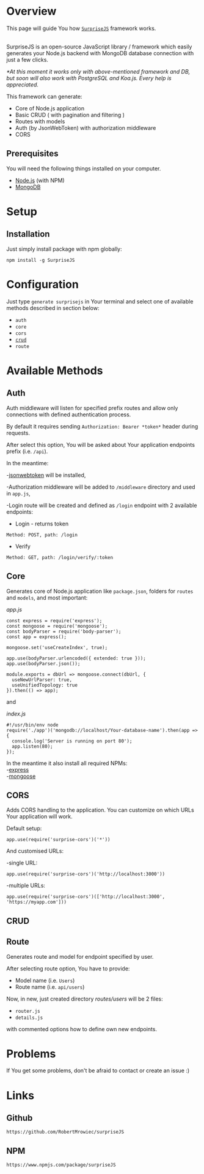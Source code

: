 # Overview 
This page will guide You how [`SurpriseJS`](https://www.npmjs.com/package/SurpriseJS) framework works. <br> 
<br>

SurpriseJS is an open-source JavaScript library / framework which easily generates your Node.js backend with MongoDB database connection with just a few clicks.

<i> *At this moment it works only with above-mentioned framework and DB, but soon will also work with PostgreSQL and Koa.js. Every help is appreciated. </i>

This framework can generate: 

* Core of Node.js application
* Basic CRUD ( with pagination and filtering )
* Routes with models
* Auth (by JsonWebToken) with authorization middleware
* CORS

## Prerequisites
You will need the following things installed on your computer.

* [Node.js](http://nodejs.org/) (with NPM)
* [MongoDB](http://mongodb.com/)

# Setup
## Installation

Just simply install package with npm globally:

`npm install -g SurpriseJS`

# Configuration

Just type `generate surprisejs` in Your terminal and select one of available methods described in section below:

* `auth`
* `core`
* `cors`
* [`crud`](https://robertmrowiec.github.io/surprise-crud-page)
* `route`

# Available Methods

## Auth
Auth middleware will listen for specified prefix routes and allow only connections with defined authentication process.

By default it requires sending `Authorization: Bearer *token*` header during requests.

After select this option, You will be asked about Your application endpoints prefix (i.e. `/api`).

In the meantime:

 -[jsonwebtoken](https://github.com/auth0/node-jsonwebtoken) will be installed, 

 -Authorization middleware will be added to `/middleware` directory and used in `app.js`,

 -Login route will be created and defined as `/login` endpoint with 2 available endpoints:

* Login - returns token
```
Method: POST, path: /login
```

* Verify
```
Method: GET, path: /login/verify/:token
```

## Core
Generates core of Node.js application like `package.json`, folders for `routes` and `models`, and most important:

_app.js_
```
const express = require('express');
const mongoose = require('mongoose');
const bodyParser = require('body-parser');
const app = express();

mongoose.set('useCreateIndex', true);

app.use(bodyParser.urlencoded({ extended: true }));
app.use(bodyParser.json());

module.exports = dbUrl => mongoose.connect(dbUrl, {
  useNewUrlParser: true,
  useUnifiedTopology: true
}).then(() => app);
```

and

_index.js_
```
#!/usr/bin/env node
require('./app')('mongodb://localhost/Your-database-name').then(app => {
  console.log('Server is running on port 80');
  app.listen(80);
});
```

In the meantime it also install all required NPMs: <br>
-[express](https://expressjs.com)<br>
-[mongoose](https://mongoosejs.com)

## CORS
Adds CORS handling to the application. You can customize on which URLs Your application will work.

Default setup:
```
app.use(require('surprise-cors')('*'))
```

And customised URLs:

 -single URL:
```
app.use(require('surprise-cors')('http://localhost:3000'))
```
 -multiple URLs:
```
app.use(require('surprise-cors')(['http://localhost:3000', 'https://myapp.com']))
```

## CRUD



## Route
Generates route and model for endpoint specified by user.

After selecting route option, You have to provide:
* Model name (i.e. `Users`)
* Route name (i.e. `api/users`)

Now, in new, just created directory _routes/users_ will be 2 files:
* `router.js`
* `details.js`

with commented options how to define own new endpoints.

# Problems 
If You get some problems, don't be afraid to contact or create an issue :)

# Links

## Github
	https://github.com/RobertMrowiec/surpriseJS

## NPM
	https://www.npmjs.com/package/surpriseJS
